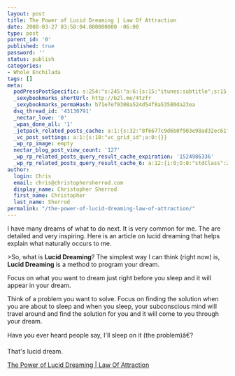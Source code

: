 ```yaml
---
layout: post
title: The Power of Lucid Dreaming | Law Of Attraction
date: 2008-03-27 03:58:04.000000000 -06:00
type: post
parent_id: '0'
published: true
password: ''
status: publish
categories:
- Whole Enchilada
tags: []
meta:
  podPressPostSpecific: s:254:"s:245:"a:6:{s:15:"itunes:subtitle";s:15:"##PostExcerpt##";s:14:"itunes:summary";s:15:"##PostExcerpt##";s:15:"itunes:keywords";s:17:"##WordPressCats##";s:13:"itunes:author";s:10:"##Global##";s:15:"itunes:explicit";s:2:"No";s:12:"itunes:block";s:2:"No";}";";
  _sexybookmarks_shortUrl: http://b2l.me/4tzfr
  _sexybookmarks_permaHash: b71e7ef9308a524d54f8a53580da23ea
  dsq_thread_id: '43130791'
  _nectar_love: '0'
  _wpas_done_all: '1'
  _jetpack_related_posts_cache: a:1:{s:32:"8f6677c9d6b0f903e98ad32ec61f8deb";a:2:{s:7:"expires";i:1465796640;s:7:"payload";a:3:{i:0;a:1:{s:2:"id";i:1373;}i:1;a:1:{s:2:"id";i:1285;}i:2;a:1:{s:2:"id";i:396;}}}}
  _vc_post_settings: a:1:{s:10:"vc_grid_id";a:0:{}}
  _wp_rp_image: empty
  nectar_blog_post_view_count: '127'
  _wp_rp_related_posts_query_result_cache_expiration: '1524986336'
  _wp_rp_related_posts_query_result_cache_6: a:12:{i:0;O:8:"stdClass":2:{s:7:"post_id";s:3:"364";s:5:"score";s:18:"27.901535972537943";}i:1;O:8:"stdClass":2:{s:7:"post_id";s:3:"396";s:5:"score";s:17:"26.12267530592472";}i:2;O:8:"stdClass":2:{s:7:"post_id";s:3:"178";s:5:"score";s:17:"24.51204812110575";}i:3;O:8:"stdClass":2:{s:7:"post_id";s:2:"18";s:5:"score";s:17:"24.51204812110575";}i:4;O:8:"stdClass":2:{s:7:"post_id";s:3:"121";s:5:"score";s:16:"24.2197348279592";}i:5;O:8:"stdClass":2:{s:7:"post_id";s:3:"357";s:5:"score";s:17:"23.25671235565583";}i:6;O:8:"stdClass":2:{s:7:"post_id";s:3:"717";s:5:"score";s:17:"21.13029163241027";}i:7;O:8:"stdClass":2:{s:7:"post_id";s:4:"4550";s:5:"score";s:18:"20.794068702063587";}i:8;O:8:"stdClass":2:{s:7:"post_id";s:3:"428";s:5:"score";s:18:"19.760687215543008";}i:9;O:8:"stdClass":2:{s:7:"post_id";s:3:"400";s:5:"score";s:18:"19.760687215543008";}i:10;O:8:"stdClass":2:{s:7:"post_id";s:3:"438";s:5:"score";s:18:"18.497620087356378";}i:11;O:8:"stdClass":2:{s:7:"post_id";s:3:"398";s:5:"score";s:17:"18.05326271438534";}}
author:
  login: Chris
  email: chris@christophersherrod.com
  display_name: Christopher Sherrod
  first_name: Christopher
  last_name: Sherrod
permalink: "/the-power-of-lucid-dreaming-law-of-attraction/"
---
```

<p>I have many dreams of what to do next.  It is very common for me.  The are detailed and very inspiring.  Here is an article on lucid dreaming that helps explain what naturally occurs to me.</p>
>So, what is <strong>Lucid Dreaming</strong>? The simplest way I can think (right now) is, <strong>Lucid Dreaming</strong> is a method to program your dream.</p>
<p>Focus on what you want to dream just right before you sleep and it will appear in your dream.</p>
<p>Think of a problem you want to solve. Focus on finding the solution when you are about to sleep and when you sleep, your subconscious mind will travel around and find the solution for you and it will come to you through your dream.</p>
<p>Have you ever heard people say, I'll sleep on it (the problem)â€?</p>
<p>That's lucid dream.</p></blockquote>
<p><a href="http://attractingyourgoals.com/the-power-of-lucid-dreaming/" rel="nofollow">The Power of Lucid Dreaming | Law Of Attraction</a></p>
